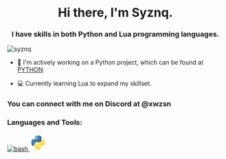 <h1 align="center">Hi there, I'm Syznq.</h1>
<h3 align="center">I have skills in both Python and Lua programming languages.</h3>

<p align="left"> <img src="https://komarev.com/ghpvc/?username=syznq&label=Profile%20views&color=0e75b6&style=flat" alt="syznq" /> </p>

- 📝 I'm actively working on a Python project, which can be found at [PYTHON](https://github.com/syznq/PYTHON)

- 💻 Currently learning Lua to expand my skillset.

<h3 align="left">You can connect with me on Discord at @xwzsn</h3>
<p align="left">
</p>

<h3 align="left">Languages and Tools:</h3>
<p align="left"> <a href="https://www.gnu.org/software/bash/" target="_blank" rel="noreferrer"> <img src="https://www.vectorlogo.zone/logos/gnu_bash/gnu_bash-icon.svg" alt="bash" width="40" height="40"/> </a> <a href="https://www.python.org" target="_blank" rel="noreferrer"> <img src="https://raw.githubusercontent.com/devicons/devicon/master/icons/python/python-original.svg" alt="python" width="40" height="40"/> </a> </p>

